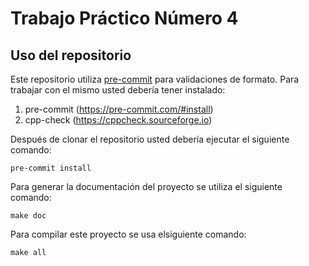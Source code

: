 # Trabajo Práctico Número 4

## Uso del repositorio

Este repositorio utiliza [pre-commit](https://pre-commit.com) para validaciones de formato. Para trabajar con el mismo usted debería tener instalado:

1. pre-commit (https://pre-commit.com/#install)
2. cpp-check (https://cppcheck.sourceforge.io)

Después de clonar el repositorio usted debería ejecutar el siguiente comando:

```
pre-commit install
```

Para generar la documentación del proyecto se utiliza el siguiente comando:

```
make doc
```

Para compilar este proyecto se usa elsiguiente comando:

```
make all
